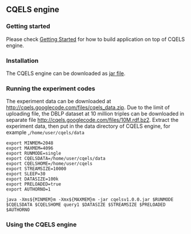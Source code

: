 ## CQELS engine ##

### Getting started ###

Please check [Getting Started](http://code.google.com/p/cqels/wiki/cqels_getting_started) for how to build application on top of CQELS engine.

### Installation ###

The CQELS engine can be downloaded as  [jar file](https://dl.dropboxusercontent.com/u/23882305/CQELS/cqelsv1.0.1.jar).



### Running the experiment codes ###
The experiment data can be downloaded at http://cqels.googlecode.com/files/cqels_data.zip. Due to the limit of uploading file,  the DBLP dataset at 10 million triples can be downloaded in separate file http://cqels.googlecode.com/files/10M.rdf.bz2. Extract the experiment data, then put in the data directory of CQELS engine, for example ,`/home/user/cqels/data`
```
export MINMEM=2048
export MAXMEM=4096
export RUNMODE=single
export CQELSDATA=/home/user/cqels/data
export CQELSHOME=/home/user/cqels
export STREAMSIZE=10000
export SLEEP=30
export DATASIZE=100k
export PRELOADED=true
export AUTHORNO=1

java -Xms${MINMEM}m -Xmx${MAXMEM}m -jar cqelsv1.0.0.jar $RUNMODE $CQELSDATA $CQELSHOME query1 $DATASIZE $STREAMSIZE $PRELOADED $AUTHORNO
```

### Using the CQELS engine ###